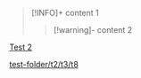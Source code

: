
 > 
 > \[!INFO\]+ 
 > content 1
 > 
 >  > 
 >  > \[!warning\]- 
 >  > content 2

[Test 2](..\..\..\Test%202.md)

[test-folder/t2/t3/t8](..\t8.md)
